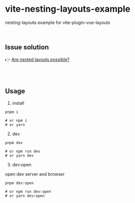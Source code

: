 # vite-nesting-layouts-example

nesting-layouts example for vite-plugin-vue-layouts

<br />


## Issue solution

👉 [Are nested layouts possible?](https://github.com/JohnCampionJr/vite-plugin-vue-layouts/issues/44)

<br />
<br />

## Usage

1. install

```shell
pnpm i

# or npm i
# or yarn
```

2. dev

```shell
pnpm dev

# or npm run dev
# or yarn dev
```

3. dev:open

open dev server and browser

```shell
pnpm dev:open

# or npm run dev:open
# or yarn dev:open
```